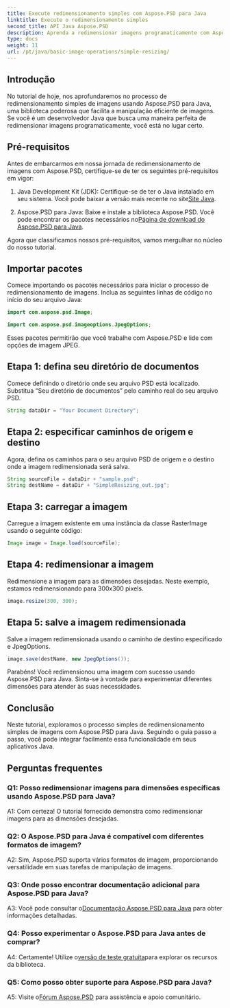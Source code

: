 ```yaml
---
title: Execute redimensionamento simples com Aspose.PSD para Java
linktitle: Execute o redimensionamento simples
second_title: API Java Aspose.PSD
description: Aprenda a redimensionar imagens programaticamente com Aspose.PSD para Java. Siga nosso guia passo a passo para manipulação eficiente de imagens.
type: docs
weight: 11
url: /pt/java/basic-image-operations/simple-resizing/
---
```

## Introdução

No tutorial de hoje, nos aprofundaremos no processo de redimensionamento simples de imagens usando Aspose.PSD para Java, uma biblioteca poderosa que facilita a manipulação eficiente de imagens. Se você é um desenvolvedor Java que busca uma maneira perfeita de redimensionar imagens programaticamente, você está no lugar certo.

## Pré-requisitos

Antes de embarcarmos em nossa jornada de redimensionamento de imagens com Aspose.PSD, certifique-se de ter os seguintes pré-requisitos em vigor:

1.  Java Development Kit (JDK): Certifique-se de ter o Java instalado em seu sistema. Você pode baixar a versão mais recente no site[Site Java](https://www.oracle.com/java/).

2.  Aspose.PSD para Java: Baixe e instale a biblioteca Aspose.PSD. Você pode encontrar os pacotes necessários no[Página de download do Aspose.PSD para Java](https://releases.aspose.com/psd/java/).

Agora que classificamos nossos pré-requisitos, vamos mergulhar no núcleo do nosso tutorial.

## Importar pacotes

Comece importando os pacotes necessários para iniciar o processo de redimensionamento de imagens. Inclua as seguintes linhas de código no início do seu arquivo Java:

```java
import com.aspose.psd.Image;

import com.aspose.psd.imageoptions.JpegOptions;
```

Esses pacotes permitirão que você trabalhe com Aspose.PSD e lide com opções de imagem JPEG.

## Etapa 1: defina seu diretório de documentos

Comece definindo o diretório onde seu arquivo PSD está localizado. Substitua “Seu diretório de documentos” pelo caminho real do seu arquivo PSD.

```java
String dataDir = "Your Document Directory";
```

## Etapa 2: especificar caminhos de origem e destino

Agora, defina os caminhos para o seu arquivo PSD de origem e o destino onde a imagem redimensionada será salva.

```java
String sourceFile = dataDir + "sample.psd";
String destName = dataDir + "SimpleResizing_out.jpg";
```

## Etapa 3: carregar a imagem

Carregue a imagem existente em uma instância da classe RasterImage usando o seguinte código:

```java
Image image = Image.load(sourceFile);
```

## Etapa 4: redimensionar a imagem

Redimensione a imagem para as dimensões desejadas. Neste exemplo, estamos redimensionando para 300x300 pixels.

```java
image.resize(300, 300);
```

## Etapa 5: salve a imagem redimensionada

Salve a imagem redimensionada usando o caminho de destino especificado e JpegOptions.

```java
image.save(destName, new JpegOptions());
```

Parabéns! Você redimensionou uma imagem com sucesso usando Aspose.PSD para Java. Sinta-se à vontade para experimentar diferentes dimensões para atender às suas necessidades.

## Conclusão

Neste tutorial, exploramos o processo simples de redimensionamento simples de imagens com Aspose.PSD para Java. Seguindo o guia passo a passo, você pode integrar facilmente essa funcionalidade em seus aplicativos Java.

## Perguntas frequentes

### Q1: Posso redimensionar imagens para dimensões específicas usando Aspose.PSD para Java?

A1: Com certeza! O tutorial fornecido demonstra como redimensionar imagens para as dimensões desejadas.

### Q2: O Aspose.PSD para Java é compatível com diferentes formatos de imagem?

A2: Sim, Aspose.PSD suporta vários formatos de imagem, proporcionando versatilidade em suas tarefas de manipulação de imagens.

### Q3: Onde posso encontrar documentação adicional para Aspose.PSD para Java?

 A3: Você pode consultar o[Documentação Aspose.PSD para Java](https://reference.aspose.com/psd/java/) para obter informações detalhadas.

### Q4: Posso experimentar o Aspose.PSD para Java antes de comprar?

 A4: Certamente! Utilize o[versão de teste gratuita](https://releases.aspose.com/)para explorar os recursos da biblioteca.

### Q5: Como posso obter suporte para Aspose.PSD para Java?

 A5: Visite o[Fórum Aspose.PSD](https://forum.aspose.com/c/psd/34) para assistência e apoio comunitário.
